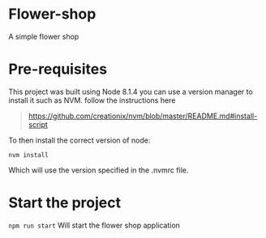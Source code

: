 # Flower-shop
A simple flower shop

# Pre-requisites
This project was built using Node 8.1.4 you can use a version manager to install it 
such as NVM. follow the instructions here
 
> https://github.com/creationix/nvm/blob/master/README.md#install-script

To then install the correct version of node:

`nvm install`

Which will use the version specified in the .nvmrc file. 

# Start the project
`npm run start` Will start the flower shop application
